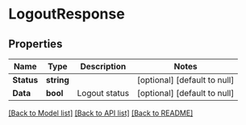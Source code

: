 # LogoutResponse

## Properties
Name | Type | Description | Notes
------------ | ------------- | ------------- | -------------
**Status** | **string** |  | [optional] [default to null]
**Data** | **bool** | Logout status | [optional] [default to null]

[[Back to Model list]](../README.md#documentation-for-models) [[Back to API list]](../README.md#documentation-for-api-endpoints) [[Back to README]](../README.md)

